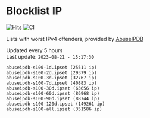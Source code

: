 # Blocklist IP

[![Hits](https://hits.seeyoufarm.com/api/count/incr/badge.svg?url=https%3A%2F%2Fgithub.com%2Fborestad%2Fblocklist-ip%2F&count_bg=%2379C83D&title_bg=%23555555&icon=&icon_color=%23E7E7E7&title=hits&edge_flat=false)](https://hits.seeyoufarm.com)  ![CI](https://img.shields.io/github/workflow/status/borestad/blocklist-ip/CI?style=flat-square)

Lists with worst IPv4 offenders, provided by [AbuseIPDB](https://www.abuseipdb.com/)

<!-- FOOTER-PLACEHOLDER -->
Updated every 5 hours<br>
Last update: `2023-08-21 - 15:17:30`
```
abuseipdb-s100-1d.ipset (25511 ip)
abuseipdb-s100-2d.ipset (29379 ip)
abuseipdb-s100-3d.ipset (32767 ip)
abuseipdb-s100-7d.ipset (40883 ip)
abuseipdb-s100-30d.ipset (63656 ip)
abuseipdb-s100-60d.ipset (86968 ip)
abuseipdb-s100-90d.ipset (88744 ip)
abuseipdb-s100-120d.ipset (149261 ip)
abuseipdb-s100-all.ipset (351586 ip)
```

